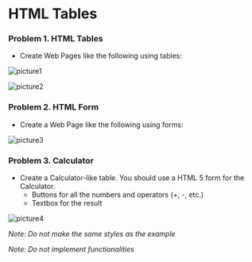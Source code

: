 HTML Tables
===========

### Problem 1. HTML Tables
*	Create Web Pages like the following using tables:

![picture1](https://cloud.githubusercontent.com/assets/3619393/7002979/ae5d2178-dc5b-11e4-8a15-2d8a574ba5b9.png)

![picture2](https://cloud.githubusercontent.com/assets/3619393/7002980/afb04c76-dc5b-11e4-917f-4e8fe696cf57.png)

### Problem 2. HTML Form
*	Create a Web Page like the following using forms:

![picture3](https://cloud.githubusercontent.com/assets/3619393/7002981/b2a274b8-dc5b-11e4-9868-68675b7d328e.png)

### Problem 3. Calculator
*	Create a Calculator-like table. You should use a HTML 5 form for the Calculator.
	*	Buttons for all the numbers and operators (+, -, etc.)
	*	Textbox for the result
	
![picture4](https://cloud.githubusercontent.com/assets/3619393/7002982/b3d1f3c2-dc5b-11e4-89ed-a3b2e52f32b9.png)

_Note: Do not make the same styles as the example_

_Note: Do not implement functionalities_